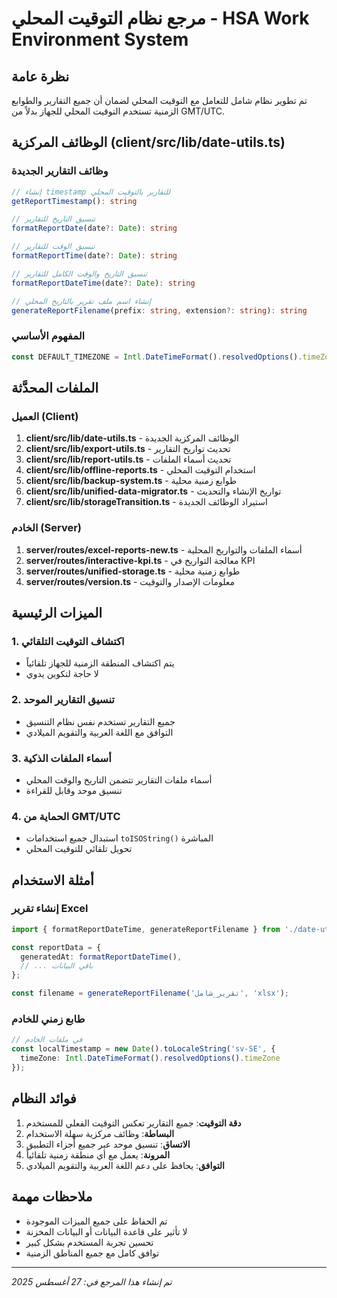# مرجع نظام التوقيت المحلي - HSA Work Environment System

## نظرة عامة
تم تطوير نظام شامل للتعامل مع التوقيت المحلي لضمان أن جميع التقارير والطوابع الزمنية تستخدم التوقيت المحلي للجهاز بدلاً من GMT/UTC.

## الوظائف المركزية (client/src/lib/date-utils.ts)

### وظائف التقارير الجديدة
```typescript
// إنشاء timestamp للتقارير بالتوقيت المحلي
getReportTimestamp(): string

// تنسيق التاريخ للتقارير
formatReportDate(date?: Date): string

// تنسيق الوقت للتقارير
formatReportTime(date?: Date): string

// تنسيق التاريخ والوقت الكامل للتقارير
formatReportDateTime(date?: Date): string

// إنشاء اسم ملف تقرير بالتاريخ المحلي
generateReportFilename(prefix: string, extension?: string): string
```

### المفهوم الأساسي
```typescript
const DEFAULT_TIMEZONE = Intl.DateTimeFormat().resolvedOptions().timeZone;
```

## الملفات المحدَّثة

### العميل (Client)
1. **client/src/lib/date-utils.ts** - الوظائف المركزية الجديدة
2. **client/src/lib/export-utils.ts** - تحديث تواريخ التقارير
3. **client/src/lib/report-utils.ts** - تحديث أسماء الملفات
4. **client/src/lib/offline-reports.ts** - استخدام التوقيت المحلي
5. **client/src/lib/backup-system.ts** - طوابع زمنية محلية
6. **client/src/lib/unified-data-migrator.ts** - تواريخ الإنشاء والتحديث
7. **client/src/lib/storageTransition.ts** - استيراد الوظائف الجديدة

### الخادم (Server)
1. **server/routes/excel-reports-new.ts** - أسماء الملفات والتواريخ المحلية
2. **server/routes/interactive-kpi.ts** - معالجة التواريخ في KPI
3. **server/routes/unified-storage.ts** - طوابع زمنية محلية
4. **server/routes/version.ts** - معلومات الإصدار والتوقيت

## الميزات الرئيسية

### 1. اكتشاف التوقيت التلقائي
- يتم اكتشاف المنطقة الزمنية للجهاز تلقائياً
- لا حاجة لتكوين يدوي

### 2. تنسيق التقارير الموحد
- جميع التقارير تستخدم نفس نظام التنسيق
- التوافق مع اللغة العربية والتقويم الميلادي

### 3. أسماء الملفات الذكية
- أسماء ملفات التقارير تتضمن التاريخ والوقت المحلي
- تنسيق موحد وقابل للقراءة

### 4. الحماية من GMT/UTC
- استبدال جميع استخدامات `toISOString()` المباشرة
- تحويل تلقائي للتوقيت المحلي

## أمثلة الاستخدام

### إنشاء تقرير Excel
```typescript
import { formatReportDateTime, generateReportFilename } from './date-utils';

const reportData = {
  generatedAt: formatReportDateTime(),
  // ... باقي البيانات
};

const filename = generateReportFilename('تقرير_شامل', 'xlsx');
```

### طابع زمني للخادم
```typescript
// في ملفات الخادم
const localTimestamp = new Date().toLocaleString('sv-SE', {
  timeZone: Intl.DateTimeFormat().resolvedOptions().timeZone
});
```

## فوائد النظام

1. **دقة التوقيت**: جميع التقارير تعكس التوقيت الفعلي للمستخدم
2. **البساطة**: وظائف مركزية سهلة الاستخدام
3. **الاتساق**: تنسيق موحد عبر جميع أجزاء التطبيق
4. **المرونة**: يعمل مع أي منطقة زمنية تلقائياً
5. **التوافق**: يحافظ على دعم اللغة العربية والتقويم الميلادي

## ملاحظات مهمة

- تم الحفاظ على جميع الميزات الموجودة
- لا تأثير على قاعدة البيانات أو البيانات المخزنة
- تحسين تجربة المستخدم بشكل كبير
- توافق كامل مع جميع المناطق الزمنية

---
*تم إنشاء هذا المرجع في: 27 أغسطس 2025*